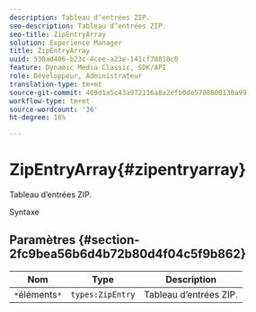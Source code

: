 ```yaml
---
description: Tableau d’entrées ZIP.
seo-description: Tableau d’entrées ZIP.
seo-title: ZipEntryArray
solution: Experience Manager
title: ZipEntryArray
uuid: 530ad406-b23c-4cee-a23e-141cf78818c0
feature: Dynamic Media Classic, SDK/API
role: Développeur, Administrateur
translation-type: tm+mt
source-git-commit: 469d1a5c43a972116a8a2efb0de5708800130a99
workflow-type: tm+mt
source-wordcount: '36'
ht-degree: 16%

---
```



# ZipEntryArray{#zipentryarray}

Tableau d’entrées ZIP.

Syntaxe

## Paramètres {#section-2fc9bea56b6d4b72b80d4f04c5f9b862}

| Nom | Type | Description |
|---|---|---|
| `*`éléments`*` | `types:ZipEntry` | Tableau d’entrées ZIP. |

